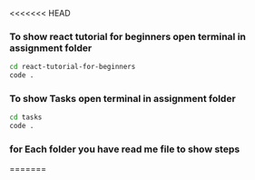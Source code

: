 <<<<<<< HEAD
### To show react tutorial for beginners open terminal in assignment folder 
```bash
cd react-tutorial-for-beginners
code .
```
### To show Tasks open terminal in assignment folder
```bash
cd tasks
code .
```
### for Each folder you have read me file to show steps 
=======